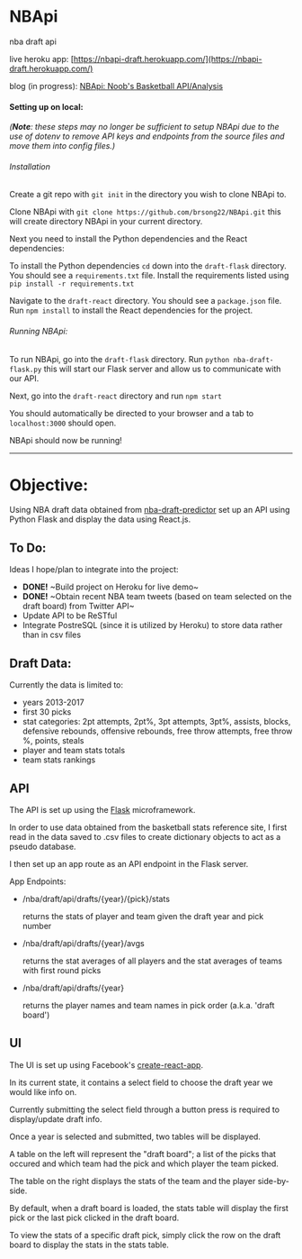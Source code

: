 # NBApi
nba draft api

live heroku app: [https://nbapi-draft.herokuapp.com/](https://nbapi-draft.herokuapp.com/)

blog (in progress): [NBApi: Noob's Basketball API/Analysis](https://medium.com/@brsong22/nbapi-noobs-basketball-api-analysis-9a7a01a03a95)

#### Setting up on local:
*(**Note**: these steps may no longer be sufficient to setup NBApi due to the use of dotenv to remove API keys and endpoints from the source files and move them into config files.)*

###### Installation
Create a git repo with ```git init``` in the directory you wish to clone NBApi to.

Clone NBApi with ```git clone https://github.com/brsong22/NBApi.git``` this will create directory NBApi in your current directory.

Next you need to install the Python dependencies and the React dependencies:

To install the Python dependencies ```cd``` down into the ```draft-flask``` directory. You should see a ```requirements.txt``` file. Install the requirements listed using ```pip install -r requirements.txt```

Navigate to the ```draft-react``` directory. You should see a ```package.json``` file. Run ```npm install``` to install the React dependencies for the project.

###### Running NBApi:
To run NBApi, go into the ```draft-flask``` directory. Run ```python nba-draft-flask.py``` this will start our Flask server and allow us to communicate with our API.

Next, go into the ```draft-react``` directory and run ```npm start```

You should automatically be directed to your browser and a tab to ```localhost:3000``` should open.

NBApi should now be running!

---

# Objective:
Using NBA draft data obtained from [nba-draft-predictor](https://github.com/brsong/nba-draft-predictor) set up an API
using Python Flask and display the data using React.js.

## To Do:
Ideas I hope/plan to integrate into the project:
- **DONE!** ~Build project on Heroku for live demo~
- **DONE!** ~Obtain recent NBA team tweets (based on team selected on the draft board) from Twitter API~
- Update API to be ReSTful
- Integrate PostreSQL (since it is utilized by Heroku) to store data rather than in csv files

## Draft Data:
Currently the data is limited to:
- years 2013-2017
- first 30 picks
- stat categories: 2pt attempts, 2pt%, 3pt attempts, 3pt%, assists, blocks, defensive rebounds, offensive rebounds, free throw attempts, free throw %, points, steals
- player and team stats totals
- team stats rankings

## API

The API is set up using the [Flask](http://flask.pocoo.org/) microframework.

In order to use data obtained from the basketball stats reference site, I first read in the data saved to .csv files to create dictionary objects to act as a pseudo database.

I then set up an app route as an API endpoint in the Flask server.

App Endpoints:
- /nba/draft/api/drafts/{year}/{pick}/stats

   returns the stats of player and team given the draft year and pick number

- /nba/draft/api/drafts/{year}/avgs

   returns the stat averages of all players and the stat averages of teams with first round picks

- /nba/draft/api/drafts/{year}

   returns the player names and team names in pick order (a.k.a. 'draft board')

## UI

The UI is set up using Facebook's [create-react-app](https://github.com/facebook/create-react-app).

In its current state, it contains a select field to choose the draft year we would like info on.

Currently submitting the select field through a button press is required to display/update draft info.

Once a year is selected and submitted, two tables will be displayed.

A table on the left will represent the "draft board"; a list of the picks that occured and which team had the pick and which player the team picked.

The table on the right displays the stats of the team and the player side-by-side.

By default, when a draft board is loaded, the stats table will display the first pick or the last pick clicked in the draft board.

To view the stats of a specific draft pick, simply click the row on the draft board to display the stats in the stats table.
